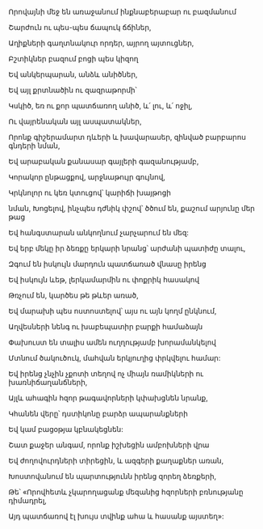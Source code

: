 Որովայնի մեջ են առաջանում ինքնաբերաբար ու բազմանում

Շարժուն ու պես-պես ճապուկ ճճիներ,

Աղիքների գաղտնակուր որդեր, այրող այտուցներ,

Բշտիկներ բազում բոցի պես կիզող

Եվ անկերպարան, անձև անիծներ,

Եվ այլ քրտնածին ու զազրաթորմի՝

Կսկիծ, եռ ու քոր պատճառող անիծ, և՛ լու, և՛ ոջիլ,

Ու վայրենական այլ ասպատակներ,

Որոնք գիշերամարտ դևերի և խավարասեր, զինված բարբարոս գնդերի նման,

Եվ արաբական քանասար գայլերի գազանությամբ,

Կորակոր ընթացքով, արջնաթույր գույնով,

Կրկնոլոր ու կեռ կտուցով՝ կարիճի խայթոցի

նման, Խոցելով, ինչպես դժնիկ փշով՝ ծծում են, քաշում արյունը մեր թաց

Եվ հանգստարան անկողնում չարչարում են մեզ:

Եվ երբ մեկը իր ձեռքը երկարի նրանց՝ արժանի պատիժը տալու,

Զգում են իսկույն մարդուն պատճառած վնասը իրենց

Եվ իսկույն ևեթ, լերկամարմին ու փոքրիկ հասակով

Թռչում են, կարծես թե թևեր առած,

Եվ մարախի պես ոստոստելով՝ այս ու այն կողմ ընկնում,

Աղվեսների նենգ ու խաբեպատիր բարքի համաձայն

Փախուստ են տալիս ամեն ուղղությամբ խորամանկելով

Մտնում ծակուծուկ, մահվան երկյուղից փրկվելու համար:

Եվ իրենց չնչին չքոտի տեղով ոչ միայն ռամիկների ու խառնիճաղանճների,

Այլև ահագին հզոր թագավորների կփախցնեն նրանք,

Կհանեն վերը՝ դստիկոնը բարձր ապարանքների

Եվ կամ բացօթյա կբնակեցնեն:

Շատ քաջեր անգամ, որոնք իշխեցին ամբոխների վրա

Եվ ժողովուրդների տիրեցին, և ազգերի քաղաքներ առան,

Խոստովանում են պարտությունն իրենց զորեղ ձեռքերի,

Թե՝ «Որովհետև չկարողացանք մեզանից հզորների բռնությանը դիմադրել,

Այդ պատճառով էլ խույս տվինք ահա և հասանք այստեղ»: